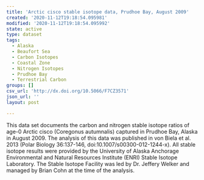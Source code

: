 ```yaml
---
title: 'Arctic cisco stable isotope data, Prudhoe Bay, August 2009'
created: '2020-11-12T19:18:54.095981'
modified: '2020-11-12T19:18:54.095992'
state: active
type: dataset
tags:
  - Alaska
  - Beaufort Sea
  - Carbon Isotopes
  - Coastal Zone
  - Nitrogen Isotopes
  - Prudhoe Bay
  - Terrestrial Carbon
groups: []
csv_url: 'http://dx.doi.org/10.5066/F7CZ3571'
json_url: ''
layout: post

---
```

This data set documents the carbon and nitrogen stable isotope ratios of age-0 Arctic cisco (Coregonus autumnalis) captured in Prudhoe Bay, Alaska in August 2009. The analysis of this data was published in von Biela et al. 2013 (Polar Biology 36:137-146, doi:10.1007/s00300-012-1244-x). All stable isotope results were provided by the University of Alaska Anchorage Environmental and Natural Resources Institute (ENRI) Stable Isotope Laboratory. The Stable Isotope Facility was led by Dr. Jeffery Welker and managed by Brian Cohn at the time of the analysis.
